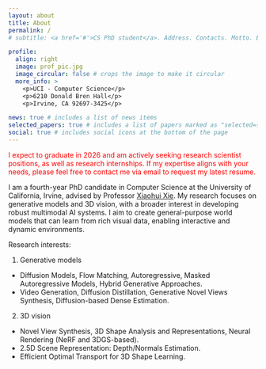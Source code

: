 ```yaml
---
layout: about
title: About
permalink: /
# subtitle: <a href='#'>CS PhD student</a>. Address. Contacts. Motto. Etc.

profile:
  align: right
  image: prof_pic.jpg
  image_circular: false # crops the image to make it circular
  more_info: >
    <p>UCI - Computer Science</p>
    <p>6210 Donald Bren Hall</p>
    <p>Irvine, CA 92697-3425</p>

news: true # includes a list of news items
selected_papers: true # includes a list of papers marked as "selected={true}"
social: true # includes social icons at the bottom of the page
---
```



<span style="color:red">I expect to graduate in 2026 and am actively seeking research scientist positions, as well as research internships. If my expertise aligns with your needs, please feel free to contact me via email to request my latest resume.</span>

I am a fourth-year PhD candidate in Computer Science at the University of California, Irvine, advised by Professor [Xiaohui Xie](https://uci-xie-lab.github.io/). My research focuses on generative models and 3D vision, with a broader interest in developing robust multimodal AI systems. I aim to create general-purpose world models that can learn from rich visual data, enabling interactive and dynamic environments.

<!-- I am a fourth-year PhD candidate in Computer Science, University of California Irvine (UCI) advised by Professor [Xiaohui Xie](https://uci-xie-lab.github.io/). My research interests are in Generative models and 3D. I am also interested in building multimodal AI systems that are robust. My goal is to build general purpose world models, in which AI systems learn from rich visual information, enabling interactive enviroments.

Currently, I am working on various computer vision, especially **3D vision**, and deep generative for 3D problems. Recently, I've spent a wonderful internship (Summer'24) at [Meta Reality Labs](https://about.meta.com/realitylabs/), working on neural rendering and polarization. -->

Research interests:

1. Generative models
- Diffusion Models, Flow Matching, Autoregressive, Masked Autoregressive Models, Hybrid Generative Approaches.
- Video Generation, Diffusion Distillation, Generative Novel Views Synthesis, Diffusion-based Dense Estimation. 

2. 3D vision
- Novel View Synthesis, 3D Shape Analysis and Representations, Neural Rendering (NeRF and 3DGS-based).
- 2.5D Scene Representation: Depth/Normals Estimation.
- Efficient Optimal Transport for 3D Shape Learning.



